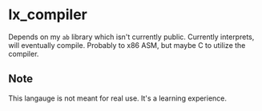 # lx_compiler
Depends on my `ab` library which isn't currently public.
Currently interprets, will eventually compile. Probably to x86 ASM, but maybe C to utilize the compiler.

## Note
This langauge is not meant for real use. It's a learning experience.
